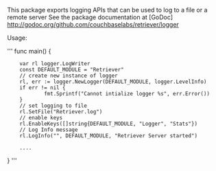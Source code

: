 This package exports logging APIs that can be used to log to a file or a remote server
See the package documentation at [GoDoc] http://godoc.org/github.com/couchbaselabs/retriever/logger

Usage:

'''
func main() {

        var rl logger.LogWriter
        const DEFAULT_MODULE = "Retriever"   
        // create new instance of logger
        rl, err := logger.NewLogger(DEFAULT_MODULE, logger.LevelInfo)
        if err != nil {
                fmt.Sprintf("Cannot intialize logger %s", err.Error())                                 
        }
        // set logging to file
        rl.SetFile("Retriever.log")
        // enable keys
        rl.EnableKeys([]string{DEFAULT_MODULE, "Logger", "Stats"}) 
        // Log Info message
        rl.LogInfo("", DEFAULT_MODULE, "Retriever Server started")

        ....
}
'''
